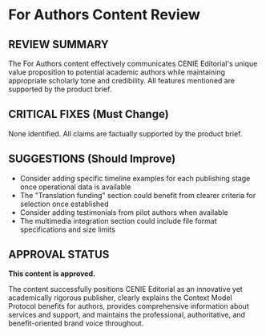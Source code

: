 # For Authors Content Review

## REVIEW SUMMARY

The For Authors content effectively communicates CENIE Editorial's unique value proposition to potential academic authors while maintaining appropriate scholarly tone and credibility. All features mentioned are supported by the product brief.

## CRITICAL FIXES (Must Change)

None identified. All claims are factually supported by the product brief.

## SUGGESTIONS (Should Improve)

- Consider adding specific timeline examples for each publishing stage once operational data is available
- The "Translation funding" section could benefit from clearer criteria for selection once established
- Consider adding testimonials from pilot authors when available
- The multimedia integration section could include file format specifications and size limits

## APPROVAL STATUS

**This content is approved.**

The content successfully positions CENIE Editorial as an innovative yet academically rigorous publisher, clearly explains the Context Model Protocol benefits for authors, provides comprehensive information about services and support, and maintains the professional, authoritative, and benefit-oriented brand voice throughout.
